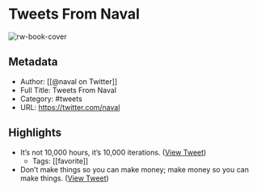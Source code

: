 # Tweets From Naval

![rw-book-cover](https://pbs.twimg.com/profile_images/1256841238298292232/ycqwaMI2.jpg)

## Metadata
- Author: [[@naval on Twitter]]
- Full Title: Tweets From Naval
- Category: #tweets
- URL: https://twitter.com/naval

## Highlights
- It’s not 10,000 hours, it’s 10,000 iterations. ([View Tweet](https://twitter.com/naval/status/1594923336043069441))
    - Tags: [[favorite]] 
- Don’t make things so you can make money; make money so you can make things. ([View Tweet](https://twitter.com/naval/status/1934477226634080633))
